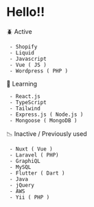 
<h1>Hello!!</h1>

:beetle: Active

     - Shopify
     - Liquid
     - Javascript
     - Vue ( JS )
     - Wordpress ( PHP )
     
🌱 Learning

     - React.js
     - TypeScript
     - Tailwind
     - Express.js ( Node.js )
     - Mongoose ( MongoDB )  
     
:chart_with_downwards_trend: Inactive / Previously used 

     - Nuxt ( Vue )
     - Laravel ( PHP)
     - GraphiQL 
     - MySQL
     - Flutter ( Dart )
     - Java
     - jQuery
     - AWS
     - Yii ( PHP )
  
     
